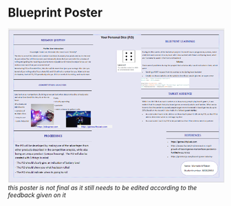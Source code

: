 # Blueprint Poster

![img.png](img.png)
*this poster is not final as it still needs to be edited according to the feedback given on it*